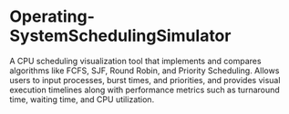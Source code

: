 # Operating-SystemSchedulingSimulator
A CPU scheduling visualization tool that implements and compares algorithms like FCFS, SJF, Round Robin, and Priority Scheduling. Allows users to input processes, burst times, and priorities, and provides visual execution timelines along with performance metrics such as turnaround time, waiting time, and CPU utilization.

